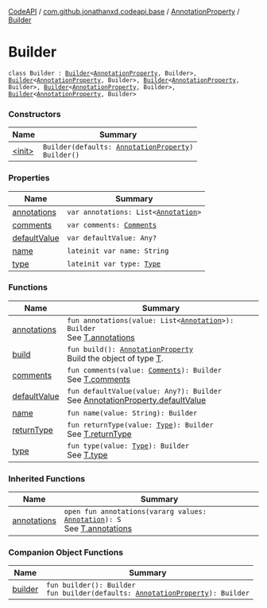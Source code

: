 [CodeAPI](../../../index.md) / [com.github.jonathanxd.codeapi.base](../../index.md) / [AnnotationProperty](../index.md) / [Builder](.)

# Builder

`class Builder : `[`Builder`](../../-named/-builder/index.md)`<`[`AnnotationProperty`](../index.md)`, Builder>, `[`Builder`](../../-typed/-builder/index.md)`<`[`AnnotationProperty`](../index.md)`, Builder>, `[`Builder`](../../-annotable/-builder/index.md)`<`[`AnnotationProperty`](../index.md)`, Builder>, `[`Builder`](../../-return-type-holder/-builder/index.md)`<`[`AnnotationProperty`](../index.md)`, Builder>, `[`Builder`](../../../com.github.jonathanxd.codeapi.base.comment/-comment-holder/-builder/index.md)`<`[`AnnotationProperty`](../index.md)`, Builder>`

### Constructors

| Name | Summary |
|---|---|
| [&lt;init&gt;](-init-.md) | `Builder(defaults: `[`AnnotationProperty`](../index.md)`)`<br>`Builder()` |

### Properties

| Name | Summary |
|---|---|
| [annotations](annotations.md) | `var annotations: List<`[`Annotation`](../../-annotation/index.md)`>` |
| [comments](comments.md) | `var comments: `[`Comments`](../../../com.github.jonathanxd.codeapi.base.comment/-comments/index.md) |
| [defaultValue](default-value.md) | `var defaultValue: Any?` |
| [name](name.md) | `lateinit var name: String` |
| [type](type.md) | `lateinit var type: `[`Type`](http://docs.oracle.com/javase/6/docs/api/java/lang/reflect/Type.html) |

### Functions

| Name | Summary |
|---|---|
| [annotations](annotations.md) | `fun annotations(value: List<`[`Annotation`](../../-annotation/index.md)`>): Builder`<br>See [T.annotations](#) |
| [build](build.md) | `fun build(): `[`AnnotationProperty`](../index.md)<br>Build the object of type [T](#). |
| [comments](comments.md) | `fun comments(value: `[`Comments`](../../../com.github.jonathanxd.codeapi.base.comment/-comments/index.md)`): Builder`<br>See [T.comments](#) |
| [defaultValue](default-value.md) | `fun defaultValue(value: Any?): Builder`<br>See [AnnotationProperty.defaultValue](../default-value.md) |
| [name](name.md) | `fun name(value: String): Builder` |
| [returnType](return-type.md) | `fun returnType(value: `[`Type`](http://docs.oracle.com/javase/6/docs/api/java/lang/reflect/Type.html)`): Builder`<br>See [T.returnType](#) |
| [type](type.md) | `fun type(value: `[`Type`](http://docs.oracle.com/javase/6/docs/api/java/lang/reflect/Type.html)`): Builder`<br>See [T.type](#) |

### Inherited Functions

| Name | Summary |
|---|---|
| [annotations](../../-annotable/-builder/annotations.md) | `open fun annotations(vararg values: `[`Annotation`](../../-annotation/index.md)`): S`<br>See [T.annotations](../../-annotable/-builder/annotations.md) |

### Companion Object Functions

| Name | Summary |
|---|---|
| [builder](builder.md) | `fun builder(): Builder`<br>`fun builder(defaults: `[`AnnotationProperty`](../index.md)`): Builder` |
